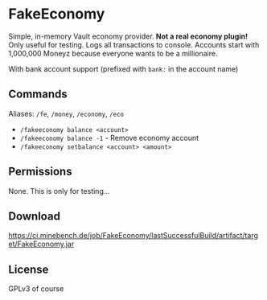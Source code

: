 # FakeEconomy

Simple, in-memory Vault economy provider. **Not a real economy plugin!** Only useful for testing. Logs all transactions to console. Accounts start with 1,000,000 Moneyz because everyone wants to be a millionaire.

With bank account support (prefixed with `bank:` in the account name)

## Commands

Aliases: `/fe`, `/money`, `/economy`, `/eco`

- `/fakeeconomy balance <account>`
- `/fakeeconomy balance -1` - Remove economy account
- `/fakeeconomy setbalance <account> <amount>`

## Permissions

None. This is only for testing...

## Download

https://ci.minebench.de/job/FakeEconomy/lastSuccessfulBuild/artifact/target/FakeEconomy.jar

## License

GPLv3 of course